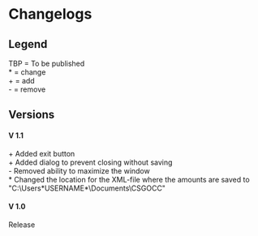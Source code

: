 # Changelogs  
  
## Legend
TBP = To be published  
\* = change  
\+ = add  
\- = remove  
  
  
## Versions
#### V 1.1
\+ Added exit button  
\+ Added dialog to prevent closing without saving  
\- Removed ability to maximize the window  
\* Changed the location for the XML-file where the amounts are saved to "C:\Users\*USERNAME*\Documents\CSGOCC"  

#### V 1.0
Release
